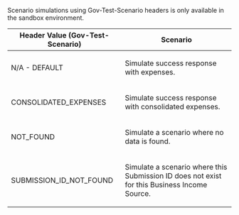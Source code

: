 <p>Scenario simulations using Gov-Test-Scenario headers is only available in the sandbox environment.</p>
<table>
    <thead>
        <tr>
            <th>Header Value (Gov-Test-Scenario)</th>
            <th>Scenario</th>
        </tr>
    </thead>
    <tbody>
        <tr>
            <td><p>N/A - DEFAULT</p></td>
            <td><p>Simulate success response with expenses.</p></td>
        </tr>
        <tr>
            <td><p>CONSOLIDATED_EXPENSES</p></td>
            <td><p>Simulate success response with consolidated expenses.</p></td>
        </tr>
        <tr>
            <td><p>NOT_FOUND</p></td>
            <td><p>Simulate a scenario where no data is found.</p></td>
        </tr>
        <tr>
            <td><p>SUBMISSION_ID_NOT_FOUND</p></td>
            <td><p>Simulate a scenario where this Submission ID does not exist for this Business Income Source.</p></td>
        </tr>
    </tbody>
</table>
